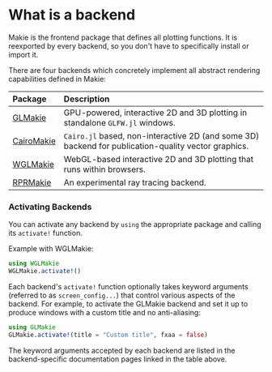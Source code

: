 # What is a backend

Makie is the frontend package that defines all plotting functions.
It is reexported by every backend, so you don't have to specifically install or import it.

There are four backends which concretely implement all abstract rendering capabilities defined in Makie:

| Package                                                        | Description                                                                           |
| :------------------------------------------------------------- | :------------------------------------------------------------------------------------ |
| [GLMakie](@ref)       | GPU-powered, interactive 2D and 3D plotting in standalone `GLFW.jl` windows.          |
| [CairoMakie](@ref) | `Cairo.jl` based, non-interactive 2D (and some 3D) backend  for publication-quality vector graphics. |
| [WGLMakie](@ref)     | WebGL-based interactive 2D and 3D plotting that runs within browsers.                 |
| [RPRMakie](@ref)     | An experimental ray tracing backend.                 |

### Activating Backends

You can activate any backend by `using` the appropriate package and calling its `activate!` function.

Example with WGLMakie:

```julia
using WGLMakie
WGLMakie.activate!()
```

Each backend's `activate!` function optionally takes keyword arguments (referred to as `screen_config...`) that control various aspects of the backend.
For example, to activate the GLMakie backend and set it up to produce windows with a custom title and no anti-aliasing:

```julia
using GLMakie
GLMakie.activate!(title = "Custom title", fxaa = false)
```

The keyword arguments accepted by each backend are listed in the backend-specific documentation pages linked in the table above.